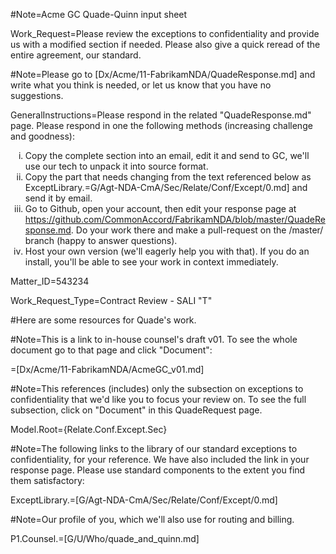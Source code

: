 ﻿#Note=Acme GC Quade-Quinn input sheet

Work_Request=Please review the exceptions to confidentiality and provide us with a modified section if needed.  Please also give a quick reread of the entire agreement, our standard.

#Note=Please go to [Dx/Acme/11-FabrikamNDA/QuadeResponse.md] and write what you think is needed, or let us know that you have no suggestions.

GeneralInstructions=Please respond in the related "QuadeResponse.md" page.  Please respond in one the following methods (increasing challenge and goodness): <ol type=i><li>Copy the complete section into an email, edit it and send to GC, we'll use our tech to unpack it into source format.<li>Copy the part that needs changing from the text referenced below as ExceptLibrary.=G/Agt-NDA-CmA/Sec/Relate/Conf/Except/0.md] and send it by email.<li>Go to Github, open your account, then edit your response page at https://github.com/CommonAccord/FabrikamNDA/blob/master/QuadeResponse.md. Do your work there and make a pull-request on the /master/ branch (happy to answer questions).<li>Host your own version (we'll eagerly help you with that).  If you do an install, you'll be able to see your work in context immediately.</ol>

Matter_ID=543234

Work_Request_Type=Contract Review - SALI "T"

#Here are some resources for Quade's work.

#Note=This is a link to in-house counsel's draft v01. To see the whole document go to that page and click "Document":

=[Dx/Acme/11-FabrikamNDA/AcmeGC_v01.md]

#Note=This references (includes) only the subsection on exceptions to confidentiality that we'd like you to focus your review on. To see the full subsection, click on "Document" in this QuadeRequest page.

Model.Root={Relate.Conf.Except.Sec}

#Note=The following links to the library of our standard exceptions to confidentiality, for your reference.  We have also included the link in your response page.  Please use standard components to the extent you find them satisfactory:

ExceptLibrary.=[G/Agt-NDA-CmA/Sec/Relate/Conf/Except/0.md]

#Note=Our profile of you, which we'll also use for routing and billing.

P1.Counsel.=[G/U/Who/quade_and_quinn.md]